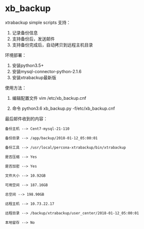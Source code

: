 # xb_backup
xtrabackup simple scripts
支持：
1. 记录备份信息
2. 支持备份后，发送邮件
3. 支持备份完成后，自动拷贝到远程主机目录


环境部署：
1. 安装python3.5+
2. 安装mysql-connector-python-2.1.6 
3. 安装xtrabackup最新版

使用方法：
1. 编辑配置文件
vim /etc/xb_backup.cnf 

2. 命令
python3.6 xb_backup.py -f/etc/xb_backup.cnf


最后邮件收到的内容：
```
备份主机 --> Cent7-mysql-21-110

备份目录 --> /app/backup/2018-01-12_05:00:01

备份工具 --> /usr/local/percona-xtrabackup/bin/xtrabackup

是否压缩 --> Yes

是否加密 --> Yes

文件大小 --> 10.92GB

可用空间 --> 187.16GB

总空间 --> 198.90GB

远程主机 --> 10.73.22.17

远程目录 --> /backup/xtrabackup/user_center/2018-01-12_05:00:01

本地留存 --> No
```
